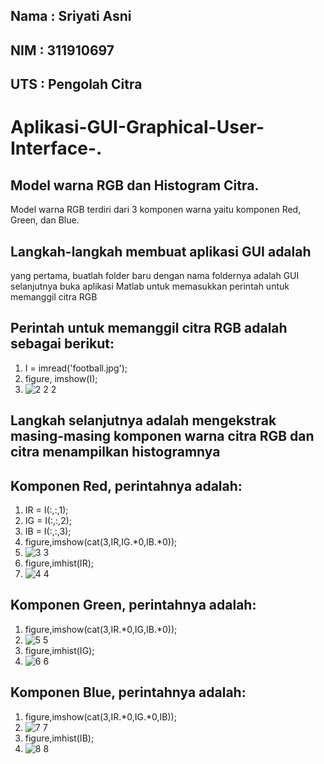 ## Nama : Sriyati Asni
## NIM : 311910697
## UTS : Pengolah Citra

# Aplikasi-GUI-Graphical-User-Interface-.

## Model warna RGB dan Histogram Citra.
Model warna RGB terdiri dari 3 komponen warna yaitu komponen Red, Green, dan Blue.

## Langkah-langkah membuat aplikasi GUI adalah
yang pertama, buatlah folder baru dengan nama foldernya adalah GUI
selanjutnya buka aplikasi Matlab untuk memasukkan perintah untuk memanggil citra RGB 

## Perintah untuk memanggil citra RGB adalah sebagai berikut:
1. I = imread('football.jpg');
2. figure, imshow(I);
3. ![2 2 2](https://user-images.githubusercontent.com/56379905/116238612-c73eb380-a78b-11eb-9907-9d27188f996e.png)


## Langkah selanjutnya adalah mengekstrak masing-masing komponen warna citra RGB dan citra menampilkan histogramnya
## Komponen Red, perintahnya adalah:
1. IR = I(:,:,1);
2. IG = I(:,:,2);
3. IB = I(:,:,3);
4. figure,imshow(cat(3,IR,IG.*0,IB.*0));
5. ![3 3](https://user-images.githubusercontent.com/56379905/116236483-51d1e380-a789-11eb-8bad-2ac7e0eb1790.png)
6. figure,imhist(IR);
7. ![4 4](https://user-images.githubusercontent.com/56379905/116236693-93628e80-a789-11eb-8fe9-a06eb83bcb97.png)

## Komponen Green, perintahnya adalah:
1. figure,imshow(cat(3,IR.*0,IG,IB.*0));
2. ![5 5](https://user-images.githubusercontent.com/56379905/116237017-ec322700-a789-11eb-897e-8042092a8d07.png)
3. figure,imhist(IG);
4. ![6 6](https://user-images.githubusercontent.com/56379905/116237633-ad50a100-a78a-11eb-96bc-2ed2983955cc.png)

## Komponen Blue, perintahnya adalah:
1. figure,imshow(cat(3,IR.*0,IG.*0,IB));
2. ![7 7](https://user-images.githubusercontent.com/56379905/116238053-1d5f2700-a78b-11eb-8db6-7a79a241015d.png)
3. figure,imhist(IB);
4. ![8 8](https://user-images.githubusercontent.com/56379905/116238288-5f886880-a78b-11eb-8cff-da7c9ac961d9.png)
